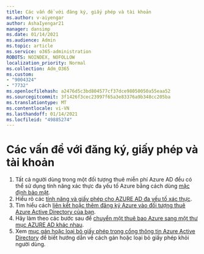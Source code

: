 ```yaml
---
title: Các vấn đề với đăng ký, giấy phép và tài khoản
ms.author: v-aiyengar
author: AshaIyengar21
manager: dansimp
ms.date: 01/14/2021
ms.audience: Admin
ms.topic: article
ms.service: o365-administration
ROBOTS: NOINDEX, NOFOLLOW
localization_priority: Normal
ms.collection: Adm_O365
ms.custom:
- "9004324"
- "7732"
ms.openlocfilehash: a2476d5c3bd804577cf37dce98050050a55eaa52
ms.sourcegitcommit: 3f1426f3cec23997f65a3e83376a9b348cc205ba
ms.translationtype: MT
ms.contentlocale: vi-VN
ms.lasthandoff: 01/14/2021
ms.locfileid: "49885274"
---
```

# <a name="issues-with-subscriptions-licenses-and-accounts"></a>Các vấn đề với đăng ký, giấy phép và tài khoản

1. Tất cả người dùng trong một đối tượng thuê miễn phí Azure AD đều có thể sử dụng tính năng xác thực đa yếu tố Azure bằng cách dùng [mặc định bảo mật](https://docs.microsoft.com/azure/active-directory/fundamentals/concept-fundamentals-security-defaults).
1. Hiểu rõ các [tính năng và giấy phép cho AZURE AD đa yếu tố xác thực](https://docs.microsoft.com/azure/active-directory/authentication/concept-mfa-licensing).
1. Tìm hiểu cách [liên kết hoặc thêm đăng ký Azure vào đối tượng thuê Azure Active Directory của bạn](https://docs.microsoft.com/azure/active-directory/fundamentals/active-directory-how-subscriptions-associated-directory).
1. Hãy làm theo các bước sau để [chuyển một thuê bao Azure sang một thư mục AZURE AD khác nhau](https://docs.microsoft.com/azure/role-based-access-control/transfer-subscription).
1. Xem [mục gán hoặc loại bỏ giấy phép trong cổng thông tin Azure Active Directory](https://docs.microsoft.com/azure/active-directory/fundamentals/license-users-groups) để biết hướng dẫn về cách gán hoặc loại bỏ giấy phép khỏi người dùng.